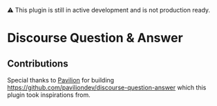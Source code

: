 :warning: This plugin is still in active development and is not production ready.

# Discourse Question & Answer

## Contributions

Special thanks to [Pavilion](https://thepavilion.io/) for building https://github.com/paviliondev/discourse-question-answer which this plugin took inspirations from.
